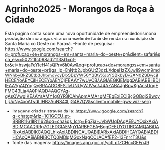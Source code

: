 # Agrinho2025 - Morangos da Roça à Cidade
Esta pagina conta sobre uma nova oportunidade de empreendedorismona produção de morangos vira uma exelente fonte de renda no municipio de Santa Maria do Oeste no Paraná.
-Fonte de pesquisa:
https://www.google.com/search?q=profucao+de+morangos+em+santa+maria+do+oeste+pr&client=safari&sca_esv=5022dfc098ad2113&hl=pt-br&ei=hswjaPeYIeH41sQPrv6h0Aw&oq=profucao+de+morangos+em+santa+maria+do+oeste+pr&gs_lp=EhNtb2JpbGUtZ3dzLXdpei1zZXJwIi9wcm9mdWNhbyBkZSBtb3JhbmdvcyBlbSBzYW50YSBtYXJpYSBkbyBvZXN0ZSBwcjIHECEYoAEYCjIHECEYoAEYCjIFEAAY7wUyCBAAGIAEGKIEMggQABiABBiiBDIIEAAYgAQYogQyBRAAGO8FSJlyUNUyWJVscAJ4AZABAJgBpwKgAcsUqgEFMC43Lja4AQPIAQD4AQGYAg-gAsQVwgIKEAAYsAMY1gQYR8ICAhApmAMA4gMFEgExIECIBgGQBgiSBwcyLjUuNy4xoAfwdLIHBzAuNS43LjG4B7QV&sclient=mobile-gws-wiz-serp

- Imagens criadas através da Ia:
https://www.google.com/search?q=chatgpt&rlz=1C1GCEU_pt-BRBR1161BR1162&oq=cha&gs_lcrp=EgZjaHJvbWUqDAgAEEUYOxixAxiABDIMCAAQRRg7GLEDGIAEMgYIARBFGEAyBggCEEUYOTINCAMQABiDARixAxiABDIKCAQQLhixAxiABDINCAUQABiDARixAxiABDIHCAYQABiABDIHCAcQABiABNIBCTQ0MDlqMGoxNagCCLACAfEF2-13Fnr4T3U&s
- fonte das imagens:
https://images.app.goo.gl/yctLpfZCHcoGEFpJ9
